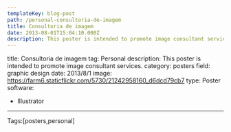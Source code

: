 ```yaml
---
templateKey: blog-post
path: /personal-consultoria-de-imagem
title: Consultoria de imagem
date: 2013-08-01T15:04:10.000Z
description: This poster is intended to promote image consultant services.
---
```


title: Consultoria de imagem
tag: Personal
description: This poster is intended to promote image consultant services.
category: posters
field: graphic design
date: 2013/8/1
image: https://farm6.staticflickr.com/5730/21242958160_d6dcd79cb7
type: Poster
software:
- Illustrator
---

Tags:[posters,personal]